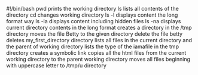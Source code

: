 #!/bin/bash
pwd prints the working directory
ls lists all contents of the directory
cd changes working directory
ls -l displays content the long format way
ls -la displays content including hidden files
ls -na displays current directory contents in the long format
creates a directory in the /tmp directory
moves the file Betty to the given directory
delete the file betty
deletes my_first_directory directory
lists all files in the current directory and the parent of working directory
lists the type of the iamafile in the tmp directory
creates a symbolic link
copies all the html files from the current working directory to the parent working directory
moves all files beginning with uppercase letter to /tmp/u directory
